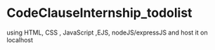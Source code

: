 # CodeClauseInternship_todolist
using HTML, CSS , JavaScript ,EJS, nodeJS/expressJS and host it on localhost
